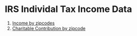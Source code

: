 # IRS Individal Tax Income Data
1. [Income by zipcodes](https://github.com/Laura-Urdapilleta/MTA_turnstile_project/blob/master/Project1_Income_Data.ipynb)
2. [Charitable Contribution by zipcode](https://github.com/Laura-Urdapilleta/MTA_turnstile_project/blob/master/Project1_Charitable_Donations.ipynb)
